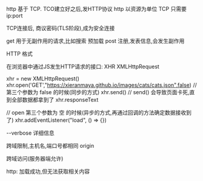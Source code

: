 http 基于 TCP. TCO建立好之后,发HTTP协议
http 以资源为单位
TCP 只需要 ip:port 

TCP连接后, 商议密码(TLS阶段),成为安全连接

get 用于无副作用的请求,比如搜索  预加载
post 注册,发表信息,会发生副作用

HTTP 格式

在浏览器中通过JS发生HTTP请求的接口: XHR XMLHttpRequest

xhr = new XMLHttpRequest() 
xhr.open('GET',"https://xieranmaya.github.io/images/cats/cats.json",false)
// 第三个参数为 false 的时候(同步的方式)
xhr.send()
// send() 会导致页面卡死,直到全部数据都拿到了
xhr.responseText

// open 第三个参数为 空 的时候(异步的方式,再通过回调的方法确定数据接收到了)
xhr.addEventListener("load", () => {})

--verbose 详细信息 

跨域限制,主机名,端口号都相同 origin 

跨域访问(服务器端允许)

http: 加载成功,但无法获取相关内容